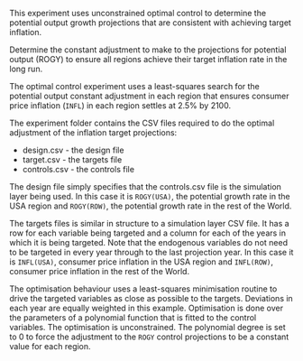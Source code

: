 This experiment uses unconstrained optimal control to determine the potential output growth projections that are consistent with achieving target inflation.

Determine the constant adjustment to make to the projections for potential output (ROGY) to ensure
all regions achieve their target inflation rate in the long run.

The optimal control experiment uses a least-squares search for the potential output constant adjustment in each region that ensures  consumer price inflation (`INFL`) in each region settles at 2.5% by 2100.

The experiment folder contains the CSV files required to do the optimal adjustment of the inflation target projections:

* design.csv - the design file
* target.csv - the targets file
* controls.csv - the controls file

The design file simply specifies that the controls.csv file is the simulation layer being used. In this case it is `ROGY(USA)`, the potential growth rate in the USA region and `ROGY(ROW)`, the potential growth rate in the rest of the World.

The targets files is similar in structure to a simulation layer CSV file. It has a row for each variable being targeted and a column for each of the years in which it is being targeted. Note that the endogenous variables do not need to be targeted in every year through to the last projection year. In this case it is `INFL(USA)`, consumer price inflation in the USA region and `INFL(ROW)`, consumer price inflation in the rest of the World.

The optimisation behaviour uses a least-squares minimisation routine to drive the targeted variables as close as possible to the targets. Deviations in each year are equally weighted in this example. Optimisation is done over the parameters of a polynomial function that is fitted to the control variables. The optimisation is unconstrained. The polynomial degree is set to 0 to force the adjustment to the `ROGY` control projections to be a constant value for each region.
